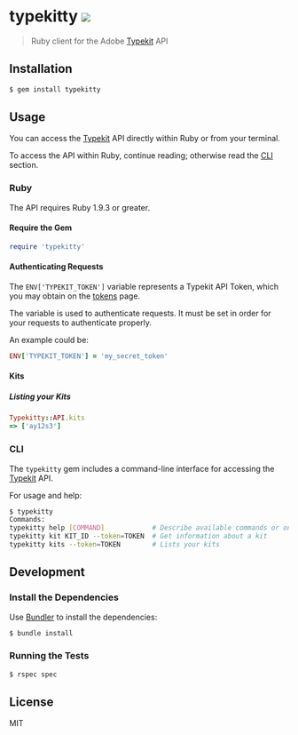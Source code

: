 # typekitty ![](https://travis-ci.org/razic/typekitty.svg?branch=dev)

> Ruby client for the Adobe [Typekit] API

## Installation

```sh
$ gem install typekitty
```

## Usage

You can access the [Typekit] API directly within Ruby or from your terminal.

To access the API within Ruby, continue reading; otherwise read the [CLI]
section.

### Ruby

The API requires Ruby 1.9.3 or greater.

#### Require the Gem

```ruby
require 'typekitty'
```

#### Authenticating Requests

The `ENV['TYPEKIT_TOKEN']` variable represents a Typekit API Token, which you
may obtain on the [tokens] page.

The variable is used to authenticate requests.  It must be set in order for
your requests to authenticate properly.

An example could be:

```ruby
ENV['TYPEKIT_TOKEN'] = 'my_secret_token'
```

#### Kits

##### Listing your Kits

```ruby
Typekitty::API.kits
=> ['ay12s3']
```

### CLI

The `typekitty` gem includes a command-line interface for accessing the [Typekit]
API.

For usage and help:

```sh
$ typekitty
Commands:
typekitty help [COMMAND]            # Describe available commands or one specific command
typekitty kit KIT_ID --token=TOKEN  # Get information about a kit
typekitty kits --token=TOKEN        # Lists your kits
```

## Development

### Install the Dependencies

Use [Bundler] to install the dependencies:

```sh
$ bundle install
```

### Running the Tests

```sh
$ rspec spec
```

## License

MIT

[Typekit]: http://typekit.com
[CLI]: #cli
[Bundler]: http://bundler.io
[tokens]: https://typekit.com/account/tokens
